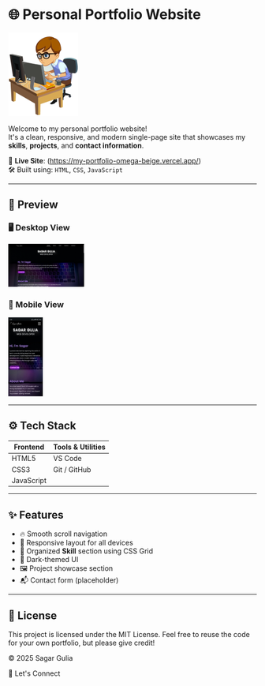 # 🌐 Personal Portfolio Website

![Portfolio Banner](https://github.com/sagargulia001/My-Portfolio/blob/main/images/Banner.png?raw=true)

Welcome to my personal portfolio website!  
It's a clean, responsive, and modern single-page site that showcases my **skills**, **projects**, and **contact information**.

🔗 **Live Site**: (https://my-portfolio-omega-beige.vercel.app/)  
🛠 Built using: `HTML`, `CSS`, `JavaScript`

---

## 📸 Preview

### 🖥️ Desktop View
![Desktop Screenshot](https://github.com/sagargulia001/My-Portfolio/blob/main/images/Desktop.png?raw=true)

### 📱 Mobile View
![Mobile Screenshot](https://github.com/sagargulia001/My-Portfolio/blob/main/images/Mobile.jpg?raw=true)

---

## ⚙️ Tech Stack

| Frontend        | Tools & Utilities       |
|-----------------|-------------------------|
| HTML5           | VS Code                 |
| CSS3            | Git / GitHub            |
| JavaScript      |                         |

---

## ✨ Features

- 🔥 Smooth scroll navigation
- 🎯 Responsive layout for all devices
- 🧠 Organized **Skill** section using CSS Grid
- 🌙 Dark-themed UI
- 🖼 Project showcase section
- 📬 Contact form (placeholder)

---

## 📄 License

This project is licensed under the MIT License.
Feel free to reuse the code for your own portfolio, but please give credit!

© 2025 Sagar Gulia

🤝 Let's Connect
